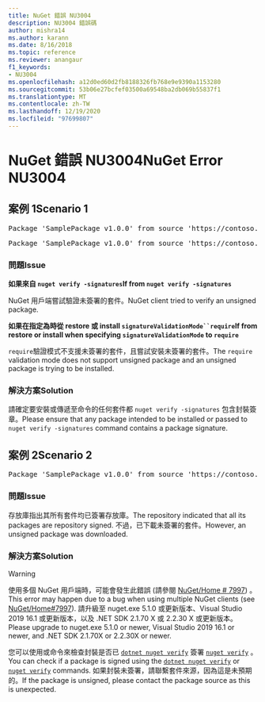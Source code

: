 ```yaml
---
title: NuGet 錯誤 NU3004
description: NU3004 錯誤碼
author: mishra14
ms.author: karann
ms.date: 8/16/2018
ms.topic: reference
ms.reviewer: anangaur
f1_keywords:
- NU3004
ms.openlocfilehash: a12d0ed60d2fb8188326fb768e9e9390a1153280
ms.sourcegitcommit: 53b06e27bcfef03500a69548ba2db069b55837f1
ms.translationtype: MT
ms.contentlocale: zh-TW
ms.lasthandoff: 12/19/2020
ms.locfileid: "97699807"
---
```

# <a name="nuget-error-nu3004"></a><span data-ttu-id="104a8-103">NuGet 錯誤 NU3004</span><span class="sxs-lookup"><span data-stu-id="104a8-103">NuGet Error NU3004</span></span>

## <a name="scenario-1"></a><span data-ttu-id="104a8-104">案例 1</span><span class="sxs-lookup"><span data-stu-id="104a8-104">Scenario 1</span></span>

<pre>Package 'SamplePackage v1.0.0' from source 'https://contoso.com/index.json': The package is not signed.</pre>
<pre>Package 'SamplePackage v1.0.0' from source 'https://contoso.com/index.json': signatureValidationMode is set to require, so packages are allowed only if signed by trusted signers; however, this package is unsigned.</pre>

### <a name="issue"></a><span data-ttu-id="104a8-105">問題</span><span class="sxs-lookup"><span data-stu-id="104a8-105">Issue</span></span>

<span data-ttu-id="104a8-106">**如果來自 `nuget verify -signatures`**</span><span class="sxs-lookup"><span data-stu-id="104a8-106">**If from `nuget verify -signatures`**</span></span>

<span data-ttu-id="104a8-107">NuGet 用戶端嘗試驗證未簽署的套件。</span><span class="sxs-lookup"><span data-stu-id="104a8-107">NuGet client tried to verify an unsigned package.</span></span>

<span data-ttu-id="104a8-108">**如果在指定為時從 restore 或 install `signatureValidationMode``require`**</span><span class="sxs-lookup"><span data-stu-id="104a8-108">**If from restore or install when specifying `signatureValidationMode` to `require`**</span></span>

<span data-ttu-id="104a8-109">`require`驗證模式不支援未簽署的套件，且嘗試安裝未簽署的套件。</span><span class="sxs-lookup"><span data-stu-id="104a8-109">The `require` validation mode does not support unsigned package and an unsigned package is trying to be installed.</span></span>

### <a name="solution"></a><span data-ttu-id="104a8-110">解決方案</span><span class="sxs-lookup"><span data-stu-id="104a8-110">Solution</span></span>

<span data-ttu-id="104a8-111">請確定要安裝或傳遞至命令的任何套件都 `nuget verify -signatures` 包含封裝簽章。</span><span class="sxs-lookup"><span data-stu-id="104a8-111">Please ensure that any package intended to be installed or passed to `nuget verify -signatures` command contains a package signature.</span></span>

## <a name="scenario-2"></a><span data-ttu-id="104a8-112">案例 2</span><span class="sxs-lookup"><span data-stu-id="104a8-112">Scenario 2</span></span>

<pre>Package 'SamplePackage v1.0.0' from source 'https://contoso.com/index.json': This repository indicated that all its packages are repository signed; however, this package is unsigned.</pre>

### <a name="issue"></a><span data-ttu-id="104a8-113">問題</span><span class="sxs-lookup"><span data-stu-id="104a8-113">Issue</span></span>

<span data-ttu-id="104a8-114">存放庫指出其所有套件均已簽署存放庫。</span><span class="sxs-lookup"><span data-stu-id="104a8-114">The repository indicated that all its packages are repository signed.</span></span> <span data-ttu-id="104a8-115">不過，已下載未簽署的套件。</span><span class="sxs-lookup"><span data-stu-id="104a8-115">However, an unsigned package was downloaded.</span></span>

### <a name="solution"></a><span data-ttu-id="104a8-116">解決方案</span><span class="sxs-lookup"><span data-stu-id="104a8-116">Solution</span></span>

> [!Warning]
> <span data-ttu-id="104a8-117">使用多個 NuGet 用戶端時，可能會發生此錯誤 (請參閱 [NuGet/Home # 7997](https://github.com/NuGet/Home/issues/7997)) 。</span><span class="sxs-lookup"><span data-stu-id="104a8-117">This error may happen due to a bug when using multiple NuGet clients (see [NuGet/Home#7997](https://github.com/NuGet/Home/issues/7997)).</span></span> <span data-ttu-id="104a8-118">請升級至 nuget.exe 5.1.0 或更新版本、Visual Studio 2019 16.1 或更新版本，以及 .NET SDK 2.1.70 X 或 2.2.30 X 或更新版本。</span><span class="sxs-lookup"><span data-stu-id="104a8-118">Please upgrade to nuget.exe 5.1.0 or newer, Visual Studio 2019 16.1 or newer, and .NET SDK 2.1.70X or 2.2.30X or newer.</span></span>

<span data-ttu-id="104a8-119">您可以使用或命令來檢查封裝是否已 [`dotnet nuget verify`](/dotnet/core/tools/dotnet-nuget-verify.md) 簽署 [`nuget verify`](../cli-reference/cli-ref-verify.md) 。</span><span class="sxs-lookup"><span data-stu-id="104a8-119">You can check if a package is signed using the [`dotnet nuget verify`](/dotnet/core/tools/dotnet-nuget-verify.md) or [`nuget verify`](../cli-reference/cli-ref-verify.md) commands.</span></span> <span data-ttu-id="104a8-120">如果封裝未簽署，請聯繫套件來源，因為這是未預期的。</span><span class="sxs-lookup"><span data-stu-id="104a8-120">If the package is unsigned, please contact the package source as this is unexpected.</span></span>
